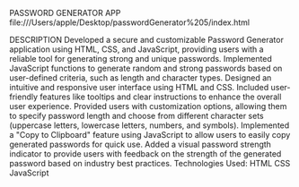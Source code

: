 PASSWORD GENERATOR APP
file:///Users/apple/Desktop/passwordGenerator%205/index.html

DESCRIPTION
Developed a secure and customizable Password Generator application using HTML, CSS, and JavaScript, providing users with a reliable tool for generating strong and unique passwords.
Implemented JavaScript functions to generate random and strong passwords based on user-defined criteria, such as length and character types.
Designed an intuitive and responsive user interface using HTML and CSS.
Included user-friendly features like tooltips and clear instructions to enhance the overall user experience.
Provided users with customization options, allowing them to specify password length and choose from different character sets (uppercase letters, lowercase letters, numbers, and symbols).
Implemented a "Copy to Clipboard" feature using JavaScript to allow users to easily copy generated passwords for quick use.
Added a visual password strength indicator to provide users with feedback on the strength of the generated password based on industry best practices.
Technologies Used:
HTML
CSS
JavaScript
